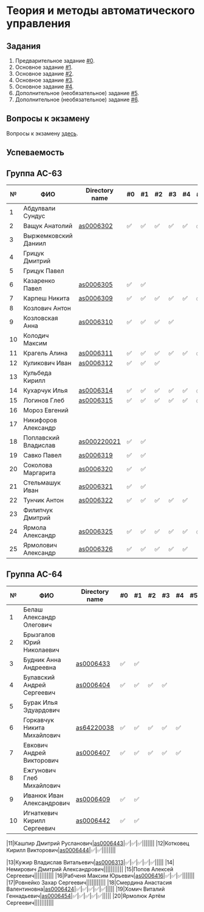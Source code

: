 # Теория и методы автоматического управления

## Задания

1. Предварительное задание [#0](./tasks/task_00/readme.md).
2. Основное задание [#1](./tasks/task_01/readme.md).
3. Основное задание [#2](./tasks/task_02/readme.md).
4. Основное задание [#3](./tasks/task_03/readme.md).
5. Основное задание [#4](./tasks/task_04/readme.md).
6. Дополнительное (необязательное) задание [#5](./tasks/task_05/readme.md).
7. Дополнительное (необязательное) задание [#6](./tasks/task_06/readme.md).

## Вопросы к экзамену

Вопросы к экзамену [здесь](./tasks/readme.md).

## Успеваемость

## Группа АС-63

| №  | ФИО                            | Directory name               | #0 | #1  | #2 | #3  | #4 | #5 | #6 | Рейтинг | Доклад |
|----|--------------------------------|------------------------------|----|-----|----|-----|----|----|----|---------|--------|
|1| Абдулвали Сундус|||||||||||
|2|Ващук Анатолий|[as0006302](./trunk/as0006302/)|:white_check_mark:|:white_check_mark:|:white_check_mark:|:white_check_mark:|:white_check_mark:|:white_check_mark:||||
|3|Выржемковский Даниил|||||||||||
|4|Грицук Дмитрий|||||||||||
|5|Грицук Павел|||||||||||
|6|Казаренко Павел|[as0006305](./trunk/as0006305/)|:white_check_mark:|:white_check_mark:||||||||
|7|Карпеш Никита|[as0006309](./trunk/as0006309/)|:white_check_mark:|:white_check_mark:|:white_check_mark:|:white_check_mark:|:white_check_mark:|:white_check_mark:|:white_check_mark:|||
|8|Козлович Антон|||||||||||
|9|Козловская Анна|[as0006310](./trunk/as0006310/)|:white_check_mark:|:white_check_mark:|:white_check_mark:|:white_check_mark:||||||
|10|Колодич Максим|||||||||||
|11|Крагель Алина|[as0006311](./trunk/as0006311/)|:white_check_mark:|:white_check_mark:|:white_check_mark:|:white_check_mark:|:white_check_mark:|:white_check_mark:|:white_check_mark:|||
|12|Куликович Иван|[as0006312](./trunk/as0006312/)|:white_check_mark:|:white_check_mark:|:white_check_mark:|||||||
|13|Кульбеда Кирилл|||||||||||
|14|Кухарчук Илья|[as0006314](trunk/as0006314)|:white_check_mark:|:white_check_mark:|:white_check_mark:|:white_check_mark:|:white_check_mark:|:white_check_mark:|:white_check_mark:|||
|15|Логинов Глеб|[as0006315](./trunk/as0006315/)|:white_check_mark:|:white_check_mark:|:white_check_mark:|:white_check_mark:|:white_check_mark:|:white_check_mark:|:white_check_mark:|||
|16|Мороз Евгений|||||||||||
|17|Никифоров Александр|||||||||||
|18|Поплавский Владислав|[as000220021](./trunk/as000220021/)|:white_check_mark:|:white_check_mark:||||||||
|19|Савко Павел|[as0006319](./trunk/as0006319/)|:white_check_mark:|:white_check_mark:||||||||||
|20|Соколова Маргарита|[as0006320](./trunk/as0006320/)|:white_check_mark:|:white_check_mark:||||||||||
|21|Стельмашук Иван|[as0006321](./trunk/as0006321/)|:white_check_mark:|:white_check_mark:||||||||||
|22|Тунчик Антон|[as0006322](./trunk/as0006322/)|:white_check_mark:|:white_check_mark:|:white_check_mark:|:white_check_mark:|:white_check_mark:|||||
|23|Филипчук Дмитрий|||||||||||
|24|Ярмола Александр|[as0006325](./trunk/as0006325/)|:white_check_mark:|:white_check_mark:|:white_check_mark:|:white_check_mark:|:white_check_mark:|:white_check_mark:|:white_check_mark:|||
|25|Ярмолович Александр|[as0006326](./trunk/as0006326/)|:white_check_mark:|:white_check_mark:|:white_check_mark:|:white_check_mark:|:white_check_mark:|||||

## Группа АС-64

| №  | ФИО                            | Directory name               | #0 | #1  | #2 | #3  | #4 | #5 | #6 | Рейтинг | Доклад |
|----|--------------------------------|----------------------------- |----|-----|----|-----|----|----|----|---------|--------|
|1|Белаш Александр Олегович|||||||||||
|2|Брызгалов Юрий Николаевич|||||||||||
|3|Будник Анна Андреевна|[as0006433](./trunk/as0006433/)|:white_check_mark:|:white_check_mark:||||||||
|4|Булавский Андрей Сергеевич|[as0006404](./trunk/as0006404/)|:white_check_mark:|:white_check_mark:|:white_check_mark:|:white_check_mark:||||||
|5|Бурак Илья Эдуардович|||||||||||
|6|Горкавчук Никита Михайлович|[as64220038](./trunk/as64220038/)|:white_check_mark:|:white_check_mark:|:white_check_mark:|:white_check_mark:|:white_check_mark:|||||
|7|Евкович Андрей Викторович|[as0006407](./trunk/as0006407/)|:white_check_mark:|:white_check_mark:|:white_check_mark:|:white_check_mark:|:white_check_mark:|||||
|8|Ежгунович Глеб Михайлович|||||||||||
|9|Иванюк Иван Александрович|[as0006409](./trunk/as0006409/)|:white_check_mark:|:white_check_mark:|||||||||
|10|Игнаткевич Кирилл Сергеевич|[as0006442](./trunk/as0006442)|:white_check_mark:|:white_check_mark:||||||||

|11|Кашпир Дмитрий Русланович|[as0006443](./trunk/as0006443/)|:white_check_mark:|:white_check_mark:|:white_check_mark:|||||||
|12|Котковец Кирилл Викторович|[as0006444](./trunk/as0006444/)|:white_check_mark:|:white_check_mark:||||||||

|13|Кужир Владислав Витальевич|[as0006313](./trunk/as0006413/)|:white_check_mark:|:white_check_mark:|:white_check_mark:|:white_check_mark:|:white_check_mark:|||||
|14|Немирович Дмитрий Александрович|||||||||||
|15|Попов Алексей Сергеевич|||||||||||
|16|Рабченя Максим Юрьевич|[as0006416](./trunk/as0006416/)|:white_check_mark:|:white_check_mark:|:white_check_mark:|||||||
|17|Ровнейко Захар Сергеевич|||||||||||
|18|Смердина Анастасия Валентиновна|[as0006424](./trunk/as0006424/)|:white_check_mark:|:white_check_mark:|:white_check_mark:|:white_check_mark:|:white_check_mark:|||||
|19|Хомич Виталий Геннадьевич|[as0006454](./trunk/as0006454/)|:white_check_mark:|:white_check_mark:|:white_check_mark:|:white_check_mark:|:white_check_mark:|||||
|20|Ярмолюк Артём Сергеевич|||||||||||
